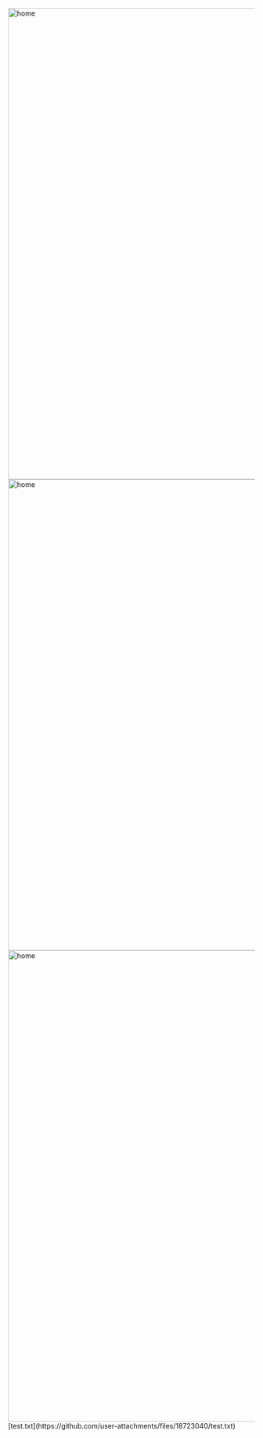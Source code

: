 <img width="960" alt="home" src="https://github.com/user-attachments/assets/3b0ceb72-584b-459e-9118-595a9758e84e" />
<img width="960" alt="home" src="https://github.com/user-attachments/assets/3d40c514-3e7f-4b35-a5a6-cbfc71805e14" />
<img width="960" alt="home" src="https://github.com/user-attachments/assets/c6221710-3022-4f10-b0d9-b7c71a0fec4c" />
[test.txt](https://github.com/user-attachments/files/18723040/test.txt)
